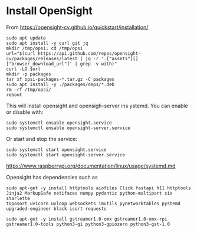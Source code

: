 # Install OpenSight
From https://opensight-cv.github.io/quickstart/installation/

```
sudo apt update
sudo apt install -y curl git jq
mkdir /tmp/opsi; cd /tmp/opsi
url="$(curl https://api.github.com/repos/opensight-cv/packages/releases/latest | jq -r '.["assets"][]["browser_download_url"]' | grep -v with)"
curl -LO $url
mkdir -p packages
tar xf opsi-packages-*.tar.gz -C packages
sudo apt install -y ./packages/deps/*.deb
rm -rf /tmp/opsi/
reboot
```

This will install opensight and opensigh-server ins ystemd.
You can enable or disable with:

```
sudo systemctl ensable opensight.service
sudo systemctl ensable opensight-server.service
```

Or start and stop the service:
```
sudo systemctl start opensight.service
sudo systemctl start opensight-server.service
```

https://www.raspberrypi.org/documentation/linux/usage/systemd.md

Opensight has dependencies such as
```
sudo apt-get -y install httptools aiofiles Click fastapi h11 httptools Jinja2 MarkupSafe netifaces numpy pydantic python-multipart six starlette
toposort uvicorn uvloop websockets imutils pynetworktables pystemd upgraded-engineer black isort requests

sudo apt-get -y install gstreamer1.0-omx gstreamer1.0-omx-rpi gstreamer1.0-tools python3-gi python3-gpiozero python3-gst-1.0

```
